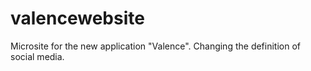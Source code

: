 # valencewebsite

Microsite for the new application "Valence". Changing the definition of social media.
